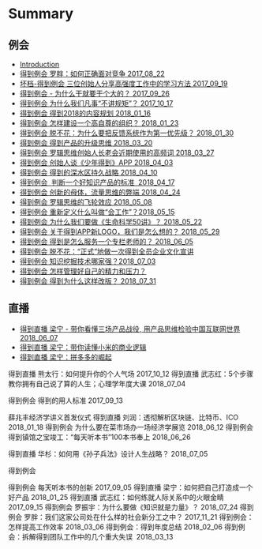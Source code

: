 # Summary

## 例会
* [Introduction](README.md)
* [得到例会   罗胖：如何正确面对竞争  2017_08_22](2017-08-22.md)
* [坏档-得到例会  三位创始人分享高强度工作中的学习方法  2017_09_19](2017-09-19.md)
* [得到例会 - 为什么干就要干个大的？ 2017_09_26](2017-09-26.md)
* [得到例会  为什么我们凡事“不讲规矩”？   2017_10_17](2017-10-17.md)
* [得到例会   得到2018的内容规划  2018_01_16](2018-01-16.md)
* [得到例会  怎样建设一个高自尊的组织？ 2018_01_23](2018-01-23.md)
* [得到例会  脱不花：为什么要把反馈系统作为第一优先级？ 2018_01_30](2018-01-30.md)
* [得到例会  得到产品的升级思维  2018_03_20](2018-03-20.md)
* [得到例会  罗辑思维创始人长老会近期使用的高频词  2018_03_27](2018-03-27.md)
* [得到例会  创始人谈《少年得到》APP   2018_04_03](2018-04-03.md)
* [得到例会  得到的深水区持久战略   2018_04_10](2018-04-10.md)
* [得到例会  判断一个好知识产品的标准  2018_04_17](2018-04-17.md)
* [得到例会  创新的母体，流量思维的弊端  2018_04_24](2018-04-24.md)
* [得到例会  罗辑思维的飞轮效应  2018_05_08](2018-05-08.md)
* [得到例会  重新定义什么叫做“会工作”？2018_05_15](2018-05-15.md)
* [得到例会  为什么我们要做《生命科学50讲》？ 2018_05_22](2018-05-22.md)
* [得到例会  关于得到APP新LOGO，我们是怎么想的？ 2018_05_29](2018-05-29.md)
* [得到例会  得到是怎么服务一个专栏老师的？  2018_06_05](2018-06-05.md)
* [得到例会  脱不花：“正式”地做一次得到全员企业文化宣讲](2018-06-19.md)
* [得到例会  知识挖掘技术哪家强？2018_07_03](2018-07-03.md)
* [得到例会  怎样管理好自己的精力和压力？](2018-07-17.md)
* [得到例会  得到为什么这样改版？  2018_07_31](2018-07-31.md)

## 直播


* [得到直播  梁宁 - 带你看懂三场产品战役, 用产品思维检验中国互联网世界 2018_06_07](2018-06-07.md)
* [得到直播  梁宁：带你读懂小米的商业逻辑](2018-07-12.md)
* [得到直播  梁宁：拼多多的崛起](2018-08-02.md)



得到直播   熊太行：如何提升你的个人气场  2017_10_12
得到直播  武志红：5个步骤教你拥有自己说了算的人生；心理学年度大课   2018_07_04

得到例会  得到的用人标准  2017_09_13








   薛兆丰经济学讲义首发仪式
得到直播  刘润：透彻解析区块链、比特币、ICO  2018_01_18
得到例会  为什么要在菜市场办一场经济学展览  2018_06_12
得到例会  得到镇馆之宝竣工：“每天听本书”100本书奉上  2018_06_26


得到直播  华杉：如何用《孙子兵法》设计人生战略？  2018_07_05

得到例会

得到例会 每天听本书的创新  2017_09_05
得到直播 梁宁：如何把自己打造成一个好产品  2018_01_25
得到直播 武志红：如何练就人际关系中的火眼金睛  2017_09_15
得到例会 罗振宇：为什么要做《知识就是力量》？  2018_07_24
得到例会 罗胖：我们这家公司处在什么样的社会新分工之中？ 2017_11_21
得到例会：  怎样提高工作效率 2018_03_06
得到例会：得到年度总结  2018_02_06
得到例会：拆解得到团队工作中的几个重大失误  2018_03_13
